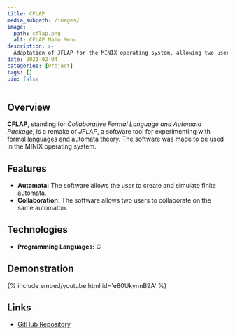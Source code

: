 ```yaml
---
title: CFLAP
media_subpath: /images/
image:
  path: cflap.png
  alt: CFLAP Main Menu
description: >-
  Adaptation of JFLAP for the MINIX operating system, allowing two users to collaborate on the same automaton.
date: 2021-02-04
categories: [Project]
tags: []
pin: false
---
```


## Overview

**CFLAP**, standing for *Collaborative Formal Language and Automata Package*, is a remake of *JFLAP*, a software tool for experimenting with formal languages and automata theory. The software was made to be used in the MINIX operating system.

## Features

- **Automata:** The software allows the user to create and simulate finite automata.
- **Collaboration:** The software allows two users to collaborate on the same automaton.

## Technologies

- **Programming Languages:** C

## Demonstration

{% include embed/youtube.html id='e80UkynnB9A' %}

## Links

- [GitHub Repository](https://github.com/xico2001pt/lcom-cflap)
